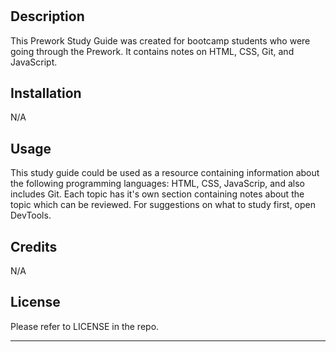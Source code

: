 # <Prework Study Guide Webpage>

## Description

This Prework Study Guide was created for bootcamp students who were going through
the Prework. It contains notes on HTML, CSS, Git, and JavaScript.

## Installation

N/A

## Usage

This study guide could be used as a resource containing information about the following programming languages: HTML, CSS, JavaScrip, and also includes Git. Each topic has it's own section containing notes about the topic which can be reviewed. For suggestions on what to study first, open DevTools.

## Credits

N/A

## License

Please refer to LICENSE in the repo.

---

